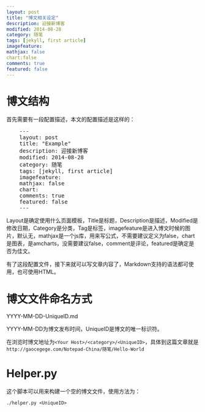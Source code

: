 ```yaml
---
layout: post
title: "博文相关设定"
description: 迎接新博客
modified: 2014-08-28
category: 随笔
tags: [jekyll, first article]
imagefeature: 
mathjax: false
chart:false
comments: true
featured: false
---
```


# 博文结构

首先需要有一段配置描述，本文的配置描述是这样的：

<pre>
	---
	layout: post
	title: "Example"
	description: 迎接新博客
	modified: 2014-08-28
	category: 随笔
	tags: [jekyll, first article]
	imagefeature: 
	mathjax: false
	chart: 
	comments: true
	featured: false
	---
</pre>

Layout是确定使用什么页面模板，Title是标题，Description是描述，Modified是修改日期，Category是分类，Tag是标签，imagefeature是进入博文时候的图片，默认无，mathjax是一个js库，用来写公式，不需要建议定义为false，chart是图表，是amcharts，没需要建议false，comment是评论，featured是确定是否为佳文。

有了这段配置文件，接下来就可以写文章内容了，Markdown支持的语法都可使用，也可使用HTML。

# 博文文件命名方式

YYYY-MM-DD-UniqueID.md

YYYY-MM-DD为博文发布时间，UniqueID是博文的唯一标识符。

在浏览时博文地址为`<Your Host>/<category>/<UniqueID>`，具体到这篇文章就是`http://gaocegege.com/Notepad-China/随笔/Hello-World`

# Helper.py

这个脚本可以用来构建一个空的博文文件，使用方法为：

	./helper.py <UniqueID>